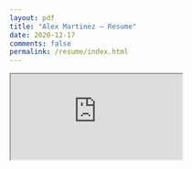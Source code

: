 ```yaml
---
layout: pdf
title: "Alex Martinez – Resume"
date: 2020-12-17
comments: false
permalink: /resume/index.html
---
```


<div class="resume-container">
	<iframe src="https://drive.google.com/file/d/17YlZeXQ8VBy4-OrlL-8RyXs7QM8JZ8Bj/preview" width="" height=""></iframe>
</div>
